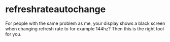 # refreshrateautochange
For people with the same problem as me, your display shows a black screen when changing refresh rate to  for example 144hz?  Then this is the right tool for you.

